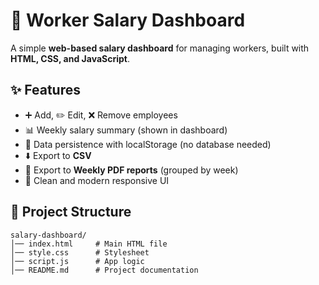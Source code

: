 # 💼 Worker Salary Dashboard

A simple **web-based salary dashboard** for managing workers, built with **HTML, CSS, and JavaScript**.

## ✨ Features
- ➕ Add, ✏️ Edit, ❌ Remove employees
- 📊 Weekly salary summary (shown in dashboard)
- 💾 Data persistence with localStorage (no database needed)
- ⬇️ Export to **CSV**
- 📑 Export to **Weekly PDF reports** (grouped by week)
- 🎨 Clean and modern responsive UI


## 📂 Project Structure
```
salary-dashboard/
│── index.html     # Main HTML file
│── style.css      # Stylesheet
│── script.js      # App logic
│── README.md      # Project documentation
```


